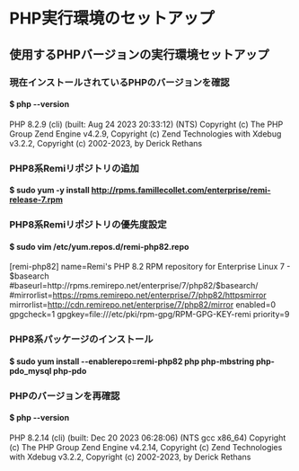 # PHP実行環境のセットアップ

## 使用するPHPバージョンの実行環境セットアップ

### 現在インストールされているPHPのバージョンを確認
#### $ php --version
PHP 8.2.9 (cli) (built: Aug 24 2023 20:33:12) (NTS)
Copyright (c) The PHP Group
Zend Engine v4.2.9, Copyright (c) Zend Technologies
    with Xdebug v3.2.2, Copyright (c) 2002-2023, by Derick Rethans

### PHP8系Remiリポジトリの追加
#### $ sudo yum -y install http://rpms.famillecollet.com/enterprise/remi-release-7.rpm

### PHP8系Remiリポジトリの優先度設定
#### $ sudo vim /etc/yum.repos.d/remi-php82.repo
[remi-php82]
name=Remi's PHP 8.2 RPM repository for Enterprise Linux 7 - $basearch
#baseurl=http://rpms.remirepo.net/enterprise/7/php82/$basearch/
#mirrorlist=https://rpms.remirepo.net/enterprise/7/php82/httpsmirror
mirrorlist=http://cdn.remirepo.net/enterprise/7/php82/mirror
enabled=0
gpgcheck=1
gpgkey=file:///etc/pki/rpm-gpg/RPM-GPG-KEY-remi
priority=9

### PHP8系パッケージのインストール
#### $ sudo yum install --enablerepo=remi-php82 php php-mbstring php-pdo_mysql php-pdo

### PHPのバージョンを再確認
#### $ php --version
PHP 8.2.14 (cli) (built: Dec 20 2023 06:28:06) (NTS gcc x86_64)
Copyright (c) The PHP Group
Zend Engine v4.2.14, Copyright (c) Zend Technologies
    with Xdebug v3.2.2, Copyright (c) 2002-2023, by Derick Rethans